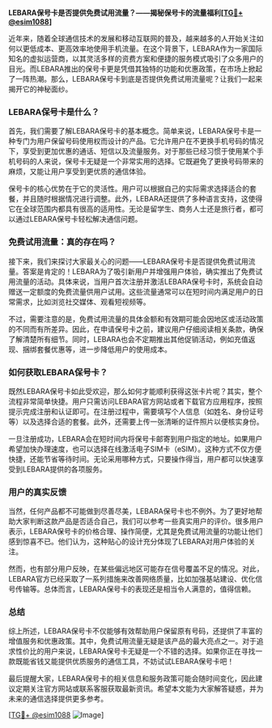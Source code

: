 **LEBARA保号卡是否提供免费试用流量？——揭秘保号卡的流量福利[[TG💪+ @esim1088](https://t.me/s/esim1088)]**

近年来，随着全球通信技术的发展和移动互联网的普及，越来越多的人开始关注如何以更低成本、更高效率地使用手机流量。在这个背景下，LEBARA作为一家国际知名的虚拟运营商，以其灵活多样的资费方案和便捷的服务模式吸引了众多用户的目光。而LEBARA推出的保号卡更是凭借其独特的功能和优惠政策，在市场上掀起了一阵热潮。那么，LEBARA保号卡到底是否提供免费试用流量呢？让我们一起来揭开它的神秘面纱。

### LEBARA保号卡是什么？

首先，我们需要了解LEBARA保号卡的基本概念。简单来说，LEBARA保号卡是一种专门为用户保留号码使用权而设计的产品。它允许用户在不更换手机号码的情况下，享受到更加优惠的通话、短信以及流量服务。对于那些已经习惯于使用某个手机号码的人来说，保号卡无疑是一个非常实用的选择。它既避免了更换号码带来的麻烦，又能让用户享受到更优质的通信体验。

保号卡的核心优势在于它的灵活性。用户可以根据自己的实际需求选择适合的套餐，并且随时根据情况进行调整。此外，LEBARA还提供了多种语言支持，这使得它在全球范围内都具有很高的适用性。无论是留学生、商务人士还是旅行者，都可以通过LEBARA保号卡轻松解决通信问题。

### 免费试用流量：真的存在吗？

接下来，我们来探讨大家最关心的问题——LEBARA保号卡是否提供免费试用流量。答案是肯定的！LEBARA为了吸引新用户并增强用户体验，确实推出了免费试用流量的活动。具体来说，当用户首次注册并激活LEBARA保号卡时，系统会自动赠送一定额度的免费流量供用户试用。这些流量通常可以在短时间内满足用户的日常需求，比如浏览社交媒体、观看短视频等。

不过，需要注意的是，免费试用流量的具体金额和有效期可能会因地区或活动政策的不同而有所差异。因此，在申请保号卡之前，建议用户仔细阅读相关条款，确保了解清楚所有细节。同时，LEBARA也会不定期推出其他促销活动，例如充值返现、捆绑套餐优惠等，进一步降低用户的使用成本。

### 如何获取LEBARA保号卡？

既然LEBARA保号卡如此受欢迎，那么如何才能顺利获得这张卡片呢？其实，整个流程非常简单快捷。用户只需访问LEBARA官方网站或者下载官方应用程序，按照提示完成注册和认证即可。在注册过程中，需要填写个人信息（如姓名、身份证号等）以及选择合适的套餐。此外，还需要上传一张清晰的证件照片以便核实身份。

一旦注册成功，LEBARA会在短时间内将保号卡邮寄到用户指定的地址。如果用户希望加快办理速度，也可以选择在线激活电子SIM卡（eSIM）。这种方式不仅方便快捷，还能节省等待时间。无论采用哪种方式，只要操作得当，用户都可以快速享受到LEBARA提供的各项服务。

### 用户的真实反馈

当然，任何产品都不可能做到尽善尽美，LEBARA保号卡也不例外。为了更好地帮助大家判断这款产品是否适合自己，我们可以参考一些真实用户的评价。很多用户表示，LEBARA保号卡的价格合理、操作简便，尤其是免费试用流量的功能让他们感到惊喜不已。他们认为，这种贴心的设计充分体现了LEBARA对用户体验的关注。

然而，也有部分用户反映，在某些偏远地区可能存在信号覆盖不足的情况。对此，LEBARA官方已经采取了一系列措施来改善网络质量，比如加强基站建设、优化信号传输等。总体而言，LEBARA保号卡的表现还是相当令人满意的，值得信赖。

### 总结

综上所述，LEBARA保号卡不仅能够有效帮助用户保留原有号码，还提供了丰富的增值服务和优惠政策。其中，免费试用流量无疑是该产品的最大亮点之一。对于追求性价比的用户来说，LEBARA保号卡无疑是一个不错的选择。如果你正在寻找一款既能省钱又能提供优质服务的通信工具，不妨试试LEBARA保号卡吧！

最后提醒大家，LEBARA保号卡的相关信息和服务政策可能会随时间变化，因此建议定期关注官方网站或联系客服获取最新资讯。希望本文能为大家解答疑惑，并为未来的通信选择提供更多参考。

[[TG💪+ @esim1088](https://t.me/s/esim1088) ![Image](https://i.postimg.cc/4NQfJmqS/Snipaste-2025-05-13-00-14-12.png)]